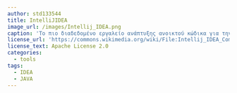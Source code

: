 ```yaml
---
author: std133544
title: IntelliJIDEA
image_url: /images/Intellij_IDEA.png
caption: 'Το πιο διαδεδομένο εργαλείο ανάπτυξης ανοικτού κώδικα για την υλοποίηση εφαρμογών βασισμένες σε τεχνολογίες Java και JAVA EE. Περιλαμβάνει μια σειρά από features που το κατατάσσουν στα καλύτερα IDEA. Χαρακτηριστικό παράδειγμα αποτελεί το “GIT Integration” plugin, το οποίο χρησιμοποιείται για την διαχείριση GIT repositories και μέσω του οποίου ο χρήστης έχει την δυνατότητα να εκτελέσει μια σειρά GIT εντολών μέσα από φιλικό και εύχρηστό γραφικό περιβάλλον. '
license_url: 'https://commons.wikimedia.org/wiki/File:Intellij_IDEA_Community_2019.1_screenshot.png'
license_text: Apache License 2.0
categories:
  - tools
tags:
  - IDEA
  - JAVA
---
```

